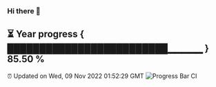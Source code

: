 ### Hi there 👋
⏳ Year progress { █████████████████████████▁▁▁▁▁ } 85.50 %
---
⏰ Updated on Wed, 09 Nov 2022 01:52:29 GMT
![Progress Bar CI](https://github.com/liununu/liununu/workflows/Progress%20Bar%20CI/badge.svg)
